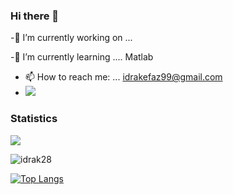 ### Hi there 👋




-🔭 I’m currently working on ...

-🌱 I’m currently learning .... Matlab

- 📫 How to reach me: ... idrakefaz99@gmail.com
- ![](https://komarev.com/ghpvc/?username=idrak28&color=138D75&style=flat+square&label=Total+views)



### Statistics
<!--<img src="https://github-readme-stats.vercel.app/api/top-langs/?username=idrak28&theme=dark&hide_langs_below=1" />-->
<img src="https://github-readme-stats.vercel.app/api?username=idrak28&&show_icons=true&title_color=ffffff&icon_color=a4c639&text_color=daf7dc&bg_color=151515">

<p><img align="center" src="https://github-readme-streak-stats.herokuapp.com/?user=idrak28&" alt="idrak28"/></p>


[![Top Langs](https://github-readme-stats.vercel.app/api/top-langs/?username=idrak28&exclude_repo=github-readme-stats,idrak28.github.io)](https://github.com/idrak28)
